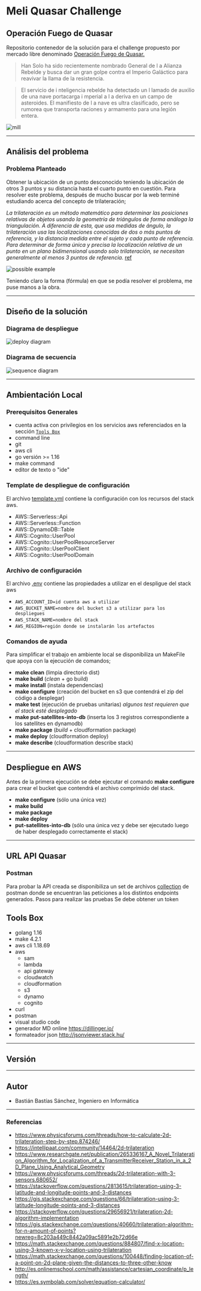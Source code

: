 

# Meli Quasar Challenge
## Operación Fuego de Quasar
Repositorio contenedor de la solución para el challenge propuesto por mercado libre denominado 
[Operación Fuego de Quasar.](https://github.com/bbasstyle/meli/blob/main/doc/backend-operacion-fuego-de-quasar.pdf)


> Han Solo ha sido recientemente nombrado General de l a Alianza
> Rebelde y busca dar un gran golpe contra el Imperio Galáctico para
> reavivar la llama de la resistencia.

> El servicio de i nteligencia rebelde ha detectado un l lamado de auxilio de
> una nave portacarga i mperial a l a deriva en un campo de asteroides. El
> manifiesto de l a nave es ultra clasificado, pero se rumorea que
> transporta raciones y armamento para una legión entera.

![mill](./doc/img/mil-falcon.jpg)
_________________
## Análisis del problema
### Problema Planteado
Obtener la ubicación de un punto desconocido teniendo la ubicación de otros 3 puntos y su distancia hasta el cuarto punto en cuestión. Para resolver este problema, después de mucho buscar por la web terminé estudiando acerca del concepto de trilateración;

*La trilateración es un método matemático para determinar las posiciones relativas de objetos usando la geometría de triángulos de forma análoga la triangulación. A diferencia de esta, que usa medidas de ángulo, la trilateración usa las localizaciones conocidas de dos o más puntos de referencia, y la distancia medida entre el sujeto y cada punto de referencia. Para determinar de forma única y precisa la localización relativa de un punto en un plano bidimensional usando solo trilateración, se necesitan generalmente al menos 3 puntos de referencia.* [ref]( https://amp.blog.buy-es.com/1849965/1/trilateracion.html)

![possible example](./doc/img/graphically-possible-example.JPG)

Teniendo claro la forma (fórmula) en que se podía resolver el problema, me puse manos a la obra.
_________________
## Diseño de la solución

### Diagrama de despliegue
![deploy diagram](./doc/img/challenge-meli-aws-deploy-diagram.png)

### Diagrama de secuencia
![sequence diagram](./doc/img/challenge-meli-sequence.png)

_________________
## Ambientación Local

### Prerequisitos Generales
- cuenta activa con privilegios en los servicios aws referenciados en la sección [`Tools Box`](#Tools-Box)
- command line
- git
- aws cli
- go versión >= 1.16
- make command
- editor de texto o "ide"

### Template de despliegue de configuración 
El archivo [template.yml](./aws-stack/template.yml) contiene la configuración con los recursos del stack aws.
- AWS::Serverless::Api
- AWS::Serverless::Function
- AWS::DynamoDB::Table
- AWS::Cognito::UserPool
- AWS::Cognito::UserPoolResourceServer
- AWS::Cognito::UserPoolClient
- AWS::Cognito::UserPoolDomain

### Archivo de configuración 
El archivo [.env](./ws-stack/.env) contiene las propiedades a utilizar en el despligue del stack aws

- `AWS_ACCOUNT_ID=id cuenta aws a utilizar`
- `AWS_BUCKET_NAME=nombre del bucket s3 a utilizar para los despliegues`
- `AWS_STACK_NAME=nombre del stack`
- `AWS_REGION=región donde se instalarán los artefactos`

### Comandos de ayuda
Para simplificar el trabajo en ambiente local se disponibiliza un MakeFile que apoya con la ejecución de comandos;
- **make clean** (limpia directorio dist)
- **make build** (_clean_ + go build)
- **make install** (instala dependencias)
- **make configure** (creación del bucket en s3 que contendrá el zip del código a desplegar)
- **make test** (ejecución de pruebas unitarias) _algunos test requieren que el stack esté desplegado_
- **make put-satellites-into-db** (inserta los 3 registros correspondiente a los satellites en dynamodb)
- **make package** (_build_ + cloudformation package)
- **make deploy** (cloudformation deploy)
- **make describe** (cloudformation describe stack)

_________________
## Despliegue en AWS
Antes de la primera ejecución se debe ejecutar el comando **make configure** para crear el bucket que contendrá el archivo comprimido del stack.
- **make configure** (sólo una única vez)
- **make build** 
- **make package**
- **make deploy**
- **put-satellites-into-db** (sólo una única vez y debe ser ejecutado luego de haber desplegado correctamente el stack)

_________________
## URL API Quasar
### Postman
Para probar la API creada se disponibiliza un set de archivos [collection](./postman/) de postman donde se encuentran las peticiones a los distintos endpoints generados.
Pasos para realizar las pruebas
Se debe obtener un token

## Tools Box
- golang 1.16
- make 4.2.1
- aws cli 1.18.69
- aws
    - sam
    - lambda
    - api gateway
    - cloudwatch
    - cloudformation
    - s3
    - dynamo
    - cognito
- curl
- postman
- visual studio code
- generador MD online https://dillinger.io/
- formateador json http://jsonviewer.stack.hu/
_________________
## Versión 
_________________
## Autor
- Bastián Bastías Sánchez, Ingeniero en Informática
_________________
### Referencias
- https://www.physicsforums.com/threads/how-to-calculate-2d-trilateration-step-by-step.874246/
- https://intellipaat.com/community/14464/2d-trilateration
- https://www.researchgate.net/publication/265336167_A_Novel_Trilateration_Algorithm_for_Localization_of_a_TransmitterReceiver_Station_in_a_2D_Plane_Using_Analytical_Geometry
- https://www.physicsforums.com/threads/2d-trilateration-with-3-sensors.680652/
- https://stackoverflow.com/questions/2813615/trilateration-using-3-latitude-and-longitude-points-and-3-distances
- https://gis.stackexchange.com/questions/66/trilateration-using-3-latitude-longitude-points-and-3-distances
- https://stackoverflow.com/questions/29656921/trilateration-2d-algorithm-implementation
- https://gis.stackexchange.com/questions/40660/trilateration-algorithm-for-n-amount-of-points?newreg=8c203a449c8442a09ac5891e2b72d66e
- https://math.stackexchange.com/questions/884807/find-x-location-using-3-known-x-y-location-using-trilateration
- https://math.stackexchange.com/questions/100448/finding-location-of-a-point-on-2d-plane-given-the-distances-to-three-other-know
- http://es.onlinemschool.com/math/assistance/cartesian_coordinate/p_length/
- https://es.symbolab.com/solver/equation-calculator/

